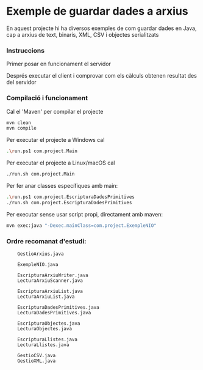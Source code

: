 # Exemple de guardar dades a arxius #

En aquest projecte hi ha diversos exemples de com guardar dades en Java, cap a arxius de text, binaris, XML, CSV i objectes serialitzats

### Instruccions ###

Primer posar en funcionament el servidor

Després executar el client i comprovar com els càlculs obtenen resultat des del servidor

### Compilació i funcionament ###

Cal el 'Maven' per compilar el projecte
```bash
mvn clean
mvn compile
```

Per executar el projecte a Windows cal
```bash
.\run.ps1 com.project.Main
```

Per executar el projecte a Linux/macOS cal
```bash
./run.sh com.project.Main
```

Per fer anar classes específiques amb main:
```bash
.\run.ps1 com.project.EscripturaDadesPrimitives
./run.sh com.project.EscripturaDadesPrimitives
```

Per executar sense usar script propi, directament amb maven:
```bash
mvn exec:java "-Dexec.mainClass=com.project.ExempleNIO"
```

### Ordre recomanat d'estudi:

```
    GestioArxius.java

    ExempleNIO.java
    
    EscripturaArxiuWriter.java
    LecturaArxiuScanner.java

    EscripturaArxiuList.java
    LecturaArxiuList.java

    EscripturaDadesPrimitives.java
    LecturaDadesPrimitives.java

    EscripturaObjectes.java
    LecturaObjectes.java

    EscripturaLlistes.java
    LecturaLlistes.java

    GestioCSV.java
    GestioXML.java
```